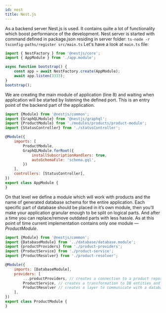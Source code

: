```yaml
---
id: nest
title: Nest.js
---
```


As a backend server Nest.js is used. It contains quite a lot of functionality which boost performance of the development.
 Nest server is started with command defined in package.json residing in server folder:
  ```ts-node -r tsconfig-paths/register src/main.ts``` 
Let's have a look at ```main.ts``` file:

```js
import { NestFactory } from '@nestjs/core';
import { AppModule } from './app.module';

async function bootstrap() {
    const app = await NestFactory.create(AppModule);
    await app.listen(3333);
}
bootstrap();
```

We are creating the main module of application (line 8) and waiting when application will be started by 
listening the defined port. This is an entry point of the backend part of the application.

```js
import {Module} from '@nestjs/common';
import {GraphQLModule} from '@nestjs/graphql';
import {ProductModule} from './modules/products/product-module';
import {StatusController} from './statusController';

@Module({
    imports: [
        ProductModule,
        GraphQLModule.forRoot({
            installSubscriptionHandlers: true,
            autoSchemaFile: 'schema.gql',
        })
    ],
    controllers: [StatusController],
})
export class AppModule {
}
```

On that level we define a module which will work with products and the name of generated database schema for 
the entire application. Each specific part of database should be placed in it’s own module, 
then you’ll make your application granular enough to be split on logical parts. 
And after a time you can replace/remove outdated parts with less hassle. 
As at this point of time current implementation contains only one module — _ProductModule_.

```js
import {Module} from '@nestjs/common';
import {DatabaseModule} from '../database/database.module';
import {productProviders} from './product-providers';
import {ProductService} from './product-service';
import {ProductResolver} from './product-resolver';

@Module({
    imports: [DatabaseModule],
    providers: [
        ...productProviders, // creates a connection to a product repository
        ProductService, // creates a transformation to DB entities and GraphQL objects
        ProductResolver // creates a layer to communicate with a database
    ],
})
export class ProductModule {
}
```

